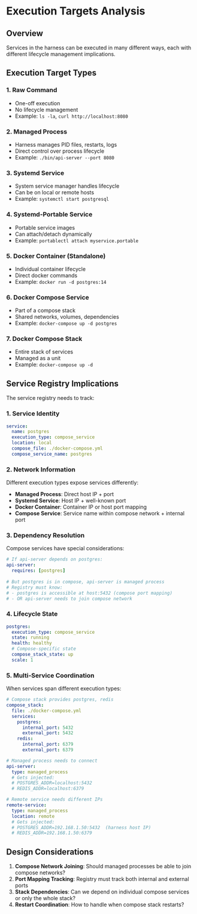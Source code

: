 # Execution Targets Analysis

## Overview
Services in the harness can be executed in many different ways, each with different lifecycle management implications.

## Execution Target Types

### 1. Raw Command
- One-off execution
- No lifecycle management
- Example: `ls -la`, `curl http://localhost:8080`

### 2. Managed Process
- Harness manages PID files, restarts, logs
- Direct control over process lifecycle
- Example: `./bin/api-server --port 8080`

### 3. Systemd Service
- System service manager handles lifecycle
- Can be on local or remote hosts
- Example: `systemctl start postgresql`

### 4. Systemd-Portable Service
- Portable service images
- Can attach/detach dynamically
- Example: `portablectl attach myservice.portable`

### 5. Docker Container (Standalone)
- Individual container lifecycle
- Direct docker commands
- Example: `docker run -d postgres:14`

### 6. Docker Compose Service
- Part of a compose stack
- Shared networks, volumes, dependencies
- Example: `docker-compose up -d postgres`

### 7. Docker Compose Stack
- Entire stack of services
- Managed as a unit
- Example: `docker-compose up -d`

## Service Registry Implications

The service registry needs to track:

### 1. Service Identity
```yaml
service:
  name: postgres
  execution_type: compose_service
  location: local
  compose_file: ./docker-compose.yml
  compose_service_name: postgres
```

### 2. Network Information
Different execution types expose services differently:

- **Managed Process**: Direct host IP + port
- **Systemd Service**: Host IP + well-known port
- **Docker Container**: Container IP or host port mapping
- **Compose Service**: Service name within compose network + internal port

### 3. Dependency Resolution
Compose services have special considerations:

```yaml
# If api-server depends on postgres:
api-server:
  requires: [postgres]
  
# But postgres is in compose, api-server is managed process
# Registry must know:
# - postgres is accessible at host:5432 (compose port mapping)
# - OR api-server needs to join compose network
```

### 4. Lifecycle State
```yaml
postgres:
  execution_type: compose_service
  state: running
  health: healthy
  # Compose-specific state
  compose_stack_state: up
  scale: 1
```

### 5. Multi-Service Coordination
When services span different execution types:

```yaml
# Compose stack provides postgres, redis
compose_stack:
  file: ./docker-compose.yml
  services:
    postgres: 
      internal_port: 5432
      external_port: 5432
    redis:
      internal_port: 6379
      external_port: 6379

# Managed process needs to connect
api-server:
  type: managed_process
  # Gets injected:
  # POSTGRES_ADDR=localhost:5432
  # REDIS_ADDR=localhost:6379

# Remote service needs different IPs
remote-service:
  type: managed_process
  location: remote
  # Gets injected:
  # POSTGRES_ADDR=192.168.1.50:5432  (harness host IP)
  # REDIS_ADDR=192.168.1.50:6379
```

## Design Considerations

1. **Compose Network Joining**: Should managed processes be able to join compose networks?
2. **Port Mapping Tracking**: Registry must track both internal and external ports
3. **Stack Dependencies**: Can we depend on individual compose services or only the whole stack?
4. **Restart Coordination**: How to handle when compose stack restarts?